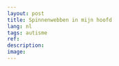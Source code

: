 ```yaml
---
layout: post
title: Spinnenwebben in mijn hoofd
lang: nl
tags: autisme
ref: 
description: 
image: 
---
```

